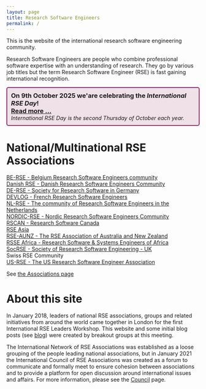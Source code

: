 ```yaml
---
layout: page
title: Research Software Engineers
permalink: /
---
```


This is the website of the international research software engineering community.  

Research Software Engineers are people who combine professional software expertise with an understanding of research. They go by various job titles but the term Research Software Engineer (RSE) is fast gaining international recognition.

<div style="position: relative; height: auto; border: 2px solid #841b5f; margin: 10px auto; padding: 10px; box-sizing: border-box; background-color: #f0e1e8; border-radius: 5px;">
<h3 style="padding: 0; margin: 0;">On 9th October 2025 we'are celebrating the <i>International RSE Day</i>!<br>
<a href="council/intl-rse-day.html">Read more ...</a></h3>
<i>
  International RSE Day is the second Thursday of October each year.<br>
</i>
</div>

# National/Multinational RSE Associations

[BE-RSE - Belgium Research Software Engineers community](https://be-rse.org/) <br />
[Danish RSE - Danish Research Software Engineers Community](https://dighumlab.org/danish-rse/) <br />
[DE-RSE - Society for Research Software in Germany](http://de-rse.org)  <br />
[DEVLOG - French Research Software Engineers](https://www.devlog.cnrs.fr/) <br />
[NL-RSE - The community of Research Software Engineers in the Netherlands](http://nl-rse.org)  <br />
[NORDIC-RSE - Nordic Research Software Engineers Community](http://nordic-rse.org/) <br />
[RSCAN - Research Software Canada](https://github.com/alliancecan/RSCAN) <br />
[RSE Asia](https://rse-asia.github.io/RSE_Asia/) <br />
[RSE-AUNZ - The RSE Association of Australia and New Zealand](https://rse-aunz.github.io/) <br />
[RSSE Africa - Research Software & Systems Engineers of Africa](https://rsse.africa/) <br />
[SocRSE - Society of Research Software Engineering - UK](https://society-rse.org/)  <br />
Swiss RSE Community <br />
[US-RSE - The US Research Software Engineer Association](http://us-rse.org/) <br />



See [the Associations page](http://researchsoftware.org/assoc.html)

# About this site

In January 2018, leaders of national RSE associations, groups and related initiatives from around the world came together in London for the first International RSE Leaders Workshop. This website and some initial blog posts (see [blog](https://researchsoftware.org/blog.html)) were created by breakout groups at this meeting.

The International Network of RSE Associations was established as a loose grouping of the people leading national associations, but in January 2021 the
International Council of RSE Associations was created as a forum to communicate and formally meet to ensure cohesion between associations and to provide a platform
for open discussion around international issues and affairs. For more information, please see the [Council](https://researchsoftware.org/council.html) page.
